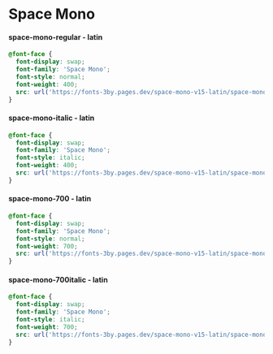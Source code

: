 # Space Mono 

#### space-mono-regular - latin
```css
@font-face {
  font-display: swap;
  font-family: 'Space Mono';
  font-style: normal;
  font-weight: 400;
  src: url('https://fonts-3by.pages.dev/space-mono-v15-latin/space-mono-v15-latin-regular.woff2') format('woff2');
}
```
#### space-mono-italic - latin
```css
@font-face {
  font-display: swap;
  font-family: 'Space Mono';
  font-style: italic;
  font-weight: 400;
  src: url('https://fonts-3by.pages.dev/space-mono-v15-latin/space-mono-v15-latin-italic.woff2') format('woff2');
}
```
#### space-mono-700 - latin
```css
@font-face {
  font-display: swap;
  font-family: 'Space Mono';
  font-style: normal;
  font-weight: 700;
  src: url('https://fonts-3by.pages.dev/space-mono-v15-latin/space-mono-v15-latin-700.woff2') format('woff2');
}
```
#### space-mono-700italic - latin
```css
@font-face {
  font-display: swap;
  font-family: 'Space Mono';
  font-style: italic;
  font-weight: 700;
  src: url('https://fonts-3by.pages.dev/space-mono-v15-latin/space-mono-v15-latin-700italic.woff2') format('woff2');
}
```

